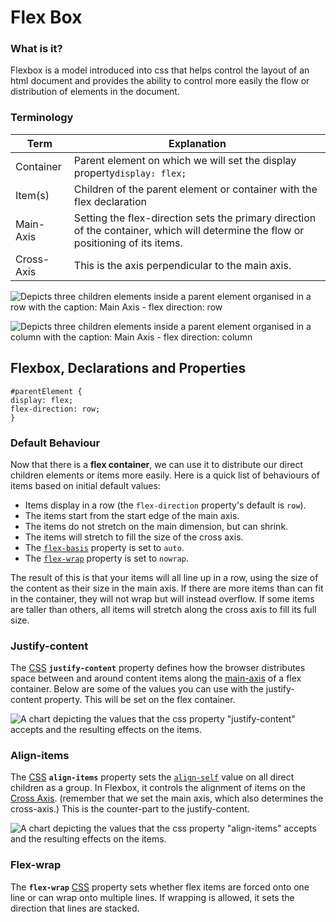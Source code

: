 # Flex Box
### What is it?
Flexbox is a model introduced into css that helps control the layout of an html document and provides the ability to control more easily the flow or distribution of elements in the document.
### Terminology
|Term| Explanation  |
|--|--|
| Container  | Parent element on which we will set the display property`display: flex;`  |
| Item(s)   | Children of the parent element or container with the flex declaration |
| Main-Axis  | Setting the flex-direction sets the primary direction of the container, which will determine the flow or positioning of its items.  |
| Cross-Axis  | This is the axis perpendicular to the main axis. |
 
 ![Depicts three children elements inside a parent element organised in a row with the caption: Main Axis - flex direction: row](https://developer.mozilla.org/en-US/docs/Web/CSS/CSS_Flexible_Box_Layout/Basic_Concepts_of_Flexbox/basics1.png)

![Depicts three children elements inside a parent element organised in a column with the caption: Main Axis - flex direction: column](https://developer.mozilla.org/en-US/docs/Web/CSS/CSS_Flexible_Box_Layout/Basic_Concepts_of_Flexbox/basics2.png)


## Flexbox, Declarations and Properties

    #parentElement {
    display: flex;
    flex-direction: row;
    }
###  Default Behaviour
Now that there is a **flex container**, we can use it to distribute our direct children elements or items more easily.  Here is a quick list of behaviours of items based on initial default values:
-   Items display in a row (the  `flex-direction`  property's default is  `row`).
-   The items start from the start edge of the main axis.
-   The items do not stretch on the main dimension, but can shrink.
-   The items will stretch to fill the size of the cross axis.
-   The  [`flex-basis`](https://developer.mozilla.org/en-US/docs/Web/CSS/flex-basis)  property is set to  `auto`.
-   The  [`flex-wrap`](https://developer.mozilla.org/en-US/docs/Web/CSS/flex-wrap)  property is set to  `nowrap`.

The result of this is that your items will all line up in a row, using the size of the content as their size in the main axis. If there are more items than can fit in the container, they will not wrap but will instead overflow. If some items are taller than others, all items will stretch along the cross axis to fill its full size.

### Justify-content
The [CSS](https://developer.mozilla.org/en-US/docs/Web/CSS)  **`justify-content`** property defines how the browser distributes space between and around content items along the [main-axis](https://developer.mozilla.org/en-US/docs/Glossary/Main_Axis) of a flex container.  Below are some of the values you can use with the justify-content property.  This will be set on the flex container.

![A chart depicting the values that the css property "justify-content" accepts and the resulting effects on the items.](http://www.w3.org/TR/css3-flexbox/images/flex-pack.svg)


### Align-items
The [CSS](https://developer.mozilla.org/en-US/docs/Web/CSS)  **`align-items`** property sets the [`align-self`](https://developer.mozilla.org/en-US/docs/Web/CSS/align-self) value on all direct children as a group. In Flexbox, it controls the alignment of items on the [Cross Axis](https://developer.mozilla.org/en-US/docs/Glossary/Cross_Axis).  (remember that we set the main axis, which also determines the cross-axis.)  This is the counter-part to the justify-content.
    
![A chart depicting the values that the css property "align-items" accepts and the resulting effects on the items.](https://css-tricks.com/wp-content/uploads/2019/10/flex-align.svg)

### Flex-wrap
The **`flex-wrap`**  [CSS](https://developer.mozilla.org/en-US/docs/Web/CSS) property sets whether flex items are forced onto one line or can wrap onto multiple lines. If wrapping is allowed, it sets the direction that lines are stacked.